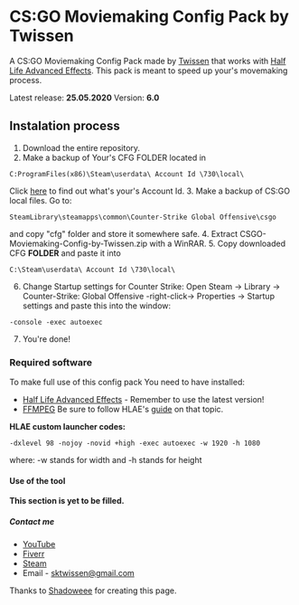 # CS:GO Moviemaking Config Pack by Twissen
A CS:GO Moviemaking Config Pack made by [Twissen](https://www.youtube.com/channel/UC3bBnCaxlJZImGsoiI8ZbzA) that works with [Half Life Advanced Effects](https://www.advancedfx.org/).
This pack is meant to speed up your's movemaking process.

Latest release: **25.05.2020**
Version: **6.0**

## Instalation process
1. Download the entire repository.
2. Make a backup of Your's CFG FOLDER located in 
```
C:ProgramFiles(x86)\Steam\userdata\ Account Id \730\local\ 
```
Click [here](https://steamid.co/) to find out what's your's Account Id.
3. Make a backup of CS:GO local files. Go to:
```
SteamLibrary\steamapps\common\Counter-Strike Global Offensive\csgo
```
and copy "cfg" folder and store it somewhere safe.
4. Extract CSGO-Moviemaking-Config-by-Twissen.zip with a WinRAR.
5. Copy downloaded CFG **FOLDER** and paste it into 
```
C:\Steam\userdata\ Account Id \730\local\ 
```
6. Change Startup settings for Counter Strike:
 Open Steam -> Library -> Counter-Strike: Global Offensive -right-click-> Properties -> Startup settings 
 and paste this into the window:
```
-console -exec autoexec
```
7. You're done!

### Required software
To make full use of this config pack You need to have installed:
* [Half Life Advanced Effects](http://advancedfx.org/) - Remember to use the latest version!
* [FFMPEG](https://ffmpeg.zeranoe.com/builds/)
	Be sure to follow HLAE's [guide](https://github.com/advancedfx/advancedfx/wiki/How-to-use-FFMPEG-HLAE-to-record-with-ready-to-use-config-preseted) on that topic.

**HLAE custom launcher codes:**
```
-dxlevel 98 -nojoy -novid +high -exec autoexec -w 1920 -h 1080
```
where:
 -w stands for width
and
 -h stands for height
#### Use of the tool
**This section is yet to be filled.**

##### Contact me
* [YouTube](https://www.youtube.com/channel/UC3bBnCaxlJZImGsoiI8ZbzA)
* [Fiverr](https://www.fiverr.com/twissen/)
* [Steam](https://steamcommunity.com/id/twissen/)
* Email - sktwissen@gmail.com



Thanks to [Shadoweee](https://youtube.com/c/Shadoweee) for creating this page.
